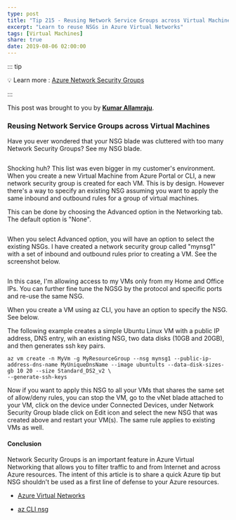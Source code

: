 ```yaml
---
type: post
title: "Tip 215 - Reusing Network Service Groups across Virtual Machines"
excerpt: "Learn to reuse NSGs in Azure Virtual Networks"
tags: [Virtual Machines]
share: true
date: 2019-08-06 02:00:00
---
```



::: tip 

:bulb: Learn more : [Azure Network Security Groups](https://docs.microsoft.com/en-us/azure/virtual-network/manage-network-security-group/?WT.mc_id=docs-azuredevtips-azureappsdev)

:::

This post was brought to you by **[Kumar Allamraju](https://twitter.com/kumarallamraju)**. 
 
### Reusing Network Service Groups across Virtual Machines

Have you ever wondered that your NSG blade was cluttered with too many Network Security Groups? See my NSG blade.


<img :src="$withBase('/files/file1-nsg.png')">

Shocking huh? This list was even bigger in my customer's environment. When you create a new Virtual Machine from Azure Portal or CLI, a new network security group is created for each VM. This is by design. However there's a way to specify an existing NSG assuming you want to apply the same inbound and outbound rules for a group of virtual machines. 

This can be done by choosing the Advanced option in the Networking tab. The default option is "None". 

<img :src="$withBase('/files/file2-nsg.png')">

When you select Advanced option, you will have an option to select the existing NSGs. I have created a network security group called "mynsg1" with a set of inbound and outbound rules prior to creating a VM. See the screenshot below. 

<img :src="$withBase('/files/file3-nsg.png')">

In this case, I'm allowing access to my VMs only from my Home and Office IPs. You can further fine tune the NGSG by the protocol and specific ports and re-use the same NSG.

When you create a VM using az CLI, you have an option to specify the NSG. See below.

The following example creates a simple Ubuntu Linux VM with a public IP address, DNS entry, wih an existing NSG, two data disks (10GB and 20GB), and then generates ssh key pairs.
        
```
az vm create -n MyVm -g MyResourceGroup --nsg mynsg1 --public-ip-address-dns-name MyUniqueDnsName --image ubuntults --data-disk-sizes-gb 10 20 --size Standard_DS2_v2 \
--generate-ssh-keys
```

Now if you want to apply this NSG to all your VMs that shares the same set of allow/deny rules, you can stop the VM, go to the vNet blade attached to your VM, click on the device under Connected Devices, under Network Security Group blade click on Edit icon and select the new NSG that was created above and restart your VM(s). The same rule applies to existing VMs as well.

#### Conclusion

Network Security Groups is an important feature in Azure Virtual Networking that allows you to filter traffic to and from Internet and across Azure resources. The intent of this article is to share a quick Azure tip but NSG shouldn't be used as a first line of defense to your Azure resources.


* [Azure Virtual Networks](https://docs.microsoft.com/en-us/azure/virtual-network/virtual-network-vnet-plan-design-arm/?WT.mc_id=docs-azuredevtips-azureappsdev)

* [az CLI nsg](https://docs.microsoft.com/en-us/cli/azure/network/nsg?view=azure-cli-latest/?WT.mc_id=docs-azuredevtips-azureappsdev)








